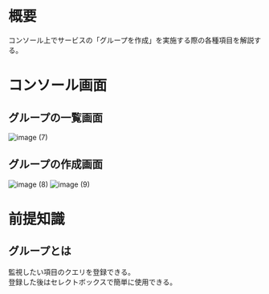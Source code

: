 # 概要
コンソール上でサービスの「グループを作成」を実施する際の各種項目を解説する。

# コンソール画面
## グループの一覧画面
![image (7)](https://github.com/adgjmptwgw/infra-note/assets/66456130/ef458483-ca6b-47ea-a95e-fb34b0b095f2)
## グループの作成画面
![image (8)](https://github.com/adgjmptwgw/infra-note/assets/66456130/e43e94af-5c72-4960-905b-b5149756d11d)
![image (9)](https://github.com/adgjmptwgw/infra-note/assets/66456130/b5e677bd-f1f2-4764-a0d4-e7068723c31b)


# 前提知識
## グループとは
監視したい項目のクエリを登録できる。  
登録した後はセレクトボックスで簡単に使用できる。

